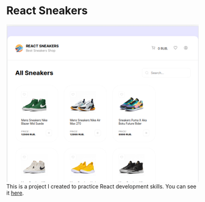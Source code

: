 # React Sneakers
![Screenshot](screenshot.png)
This is a project I created to practice React development skills.
You can see it [here](https://react-sneakers-ey9xxl3os-lizailyina.vercel.app/).
